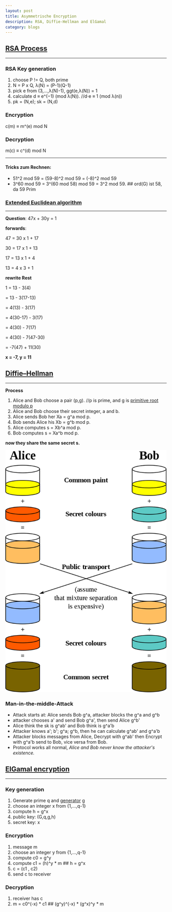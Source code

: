 ```yaml
---
layout: post
title: Asymmetrische Encryption
description: RSA, Diffie-Hellman and ElGamal
category: blogs
---
```


## [RSA Process](https://en.wikipedia.org/wiki/RSA_(cryptosystem))
-----------------------------------------

### RSA Key generation
1. choose P != Q, both prime
2. N = P x Q, λ(N) = (P-1)(Q-1)
3. pick e from (3,...,λ(N)-1), ggt(e,λ(N)) = 1
4. calculate d ≡ e^(−1) (mod λ(N)).         //d⋅e ≡ 1 (mod λ(n))
5. pk = (N,e); sk = (N,d)

### Encryption
c(m) ≡ m^(e) mod N

### Decryption
m(c) ≡ c^(d) mod N

------------------------------

#### Tricks zum Rechnen:
+ 51^2 mod 59 = (59-8)^2 mod 59 = (-8)^2 mod 59
+ 3^60 mod 59 = 3^(60 mod 58) mod 59 = 3^2 mod 59.    ## ord(G) ist 58, da 59 Prim

### [Extended Euclidean algorithm](https://en.wikipedia.org/wiki/Extended_Euclidean_algorithm)
----------------------------------------------

**Question**:
47x + 30y = 1

**forwards**:

47 = 30 x 1 + 17

30 = 17 x 1 + 13

17 = 13 x 1 + 4

13 =  4 x 3 + 1

**rewrite Rest**

1 = 13 - 3(4)

  = 13 - 3(17-13)

  = 4(13) - 3(17)

  = 4(30-17) - 3(17)

  = 4(30) - 7(17)

  = 4(30) - 7(47-30)

  = -7(47) + 11(30)

**x = -7, y = 11**



## [Diffie–Hellman](https://en.wikipedia.org/wiki/Diffie%E2%80%93Hellman_key_exchange)
-----------------

**Process**
1. Alice and Bob choose a pair (p,g).    //p is prime, and g is [primitive root modulo p](https://en.wikipedia.org/wiki/Primitive_root_modulo_n)
2. Alice and Bob choose their secret integer, a and b.
3. Alice sends Bob her Xa = g^a mod p.
4. Bob sends Alice his Xb = g^b mod p.
5. Alice computes s = Xb^a mod p.
6. Bob computes s = Xa^b mod p.

**now they share the same secret s.**

![alter text](../../resources/postImage/DiffieHellman/800px-Diffie-Hellman_Key_Exchange.svg.png)

### Man-in-the-middle-Attack
+ Attack starts at: Alice sends Bob g^a, attacker blocks the g^a and g^b
+ attacker chooses a' and send Bob g^a', then send Alice g^b'
+ Alice think the sk is g^ab' and Bob think is g^a'b
+ Attacker knows a'; b'; g^a; g^b, then he can calculate g^ab' and g^a'b
+ Attacker blocks messages from Alice, Decrypt with g^ab' then Encrypt with g^a'b send to Bob, vice versa from Bob.
+ Protocol works all normal, *Alice and Bob never know the attacker's existence.*


## [ElGamal encryption](https://en.wikipedia.org/wiki/ElGamal_encryption)
----------------------------------

### Key generation
1. Generate prime q and [generator](https://en.wikipedia.org/wiki/Generating_set_of_a_group) g 
2. choose an integer x from {1,...,q-1}
3. compute h = g^x
4. public key: (G,q,g,h)
5. secret key: x

### Encryption
1. message m
2. choose an integer y from {1,...,q-1}
3. compute c0 = g^y
4. compute c1 = (h)^y * m          ## h = g^x
5. c = (c1 , c2)
6. send c to receiver

### Decryption
1. receiver has c
2. m = c0^(-x) * c1                ## (g^y)^(-x) * (g^x)^y * m


[Yange]:    http://camscofie.github.io  "Yange"
